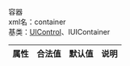 容器  
xml名：container  
基类：[UIControl](属性列表/UIControl.md)、IUIContainer

|属性|合法值|默认值|说明|
| :---: | :---: | :---: | :---: |
